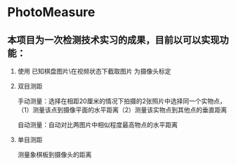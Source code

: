 # PhotoMeasure

## 本项目为一次检测技术实习的成果，目前以可以实现功能：

1. 使用  已知棋盘图片\在视频状态下截取图片  为摄像头标定
2. 双目测距

    手动测量：选择在相距20厘米的情况下拍摄的2张照片中选择同一个实物点，（1）测量该点到摄像平面的水平距离（2）测量该实物点到其他点的垂直距离 
    
	自动测量：自动对比两图片中相似程度最高物点的水平距离
3. 单目测距

    测量象棋板到摄像头的距离
